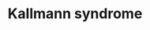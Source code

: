 ---
annotations:
- id: DOID:3614
  type: Disease Ontology
  value: Kallmann syndrome
- id: PW:0000013
  parent: disease pathway
  type: Pathway Ontology
  value: disease pathway
authors:
- Mtkerkhofs
- Fehrhart
- Egonw
- Eweitz
- AlexanderPico
communities:
- RareDiseases
description: Pathway for Kallmann's Syndrome
last-edited: 2021-11-30
ndex: cb9bfea6-da32-11eb-b666-0ac135e8bacf
organisms:
- Homo sapiens
redirect_from:
- /index.php/Pathway:WP5074
- /instance/WP5074
- /instance/WP5074_r123343
revision: r123343
schema-jsonld:
- '@context': https://schema.org/
  '@id': https://wikipathways.github.io/pathways/WP5074.html
  '@type': Dataset
  creator:
    '@type': Organization
    name: WikiPathways
  description: Pathway for Kallmann's Syndrome
  keywords:
  - AKT1
  - ANOS1
  - ASCL1
  - ATP
  - CHD7
  - Ca2+
  - DAG
  - FGF8
  - FGFR1c
  - FRS2
  - FSH
  - GNRH
  - GRB2
  - HS
  - Hypothalamus
  - IP3
  - LH
  - MAP2K2
  - MAPK1
  - MYRF
  - Neurogenin-1
  - OLIG2
  - OTX2
  - PIK3CA
  - PKC
  - PLC
  - PLXND1
  - PROK2
  - PROKR2
  - PTPN11
  - Prokineticin-2
  - SEMA3E
  - SOX10
  - TMEM98
  - estradiol
  - oestrogen
  - progesterone
  - testosterone
  license: CC0
  name: Kallmann syndrome
seo: CreativeWork
title: Kallmann syndrome
wpid: WP5074
---